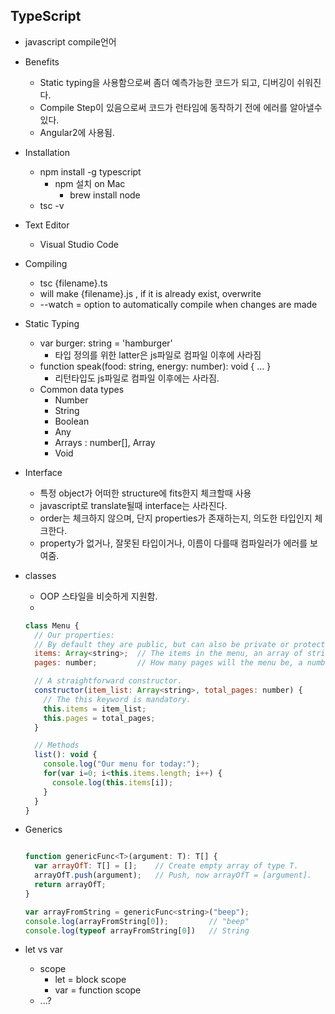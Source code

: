 ## TypeScript

* javascript compile언어

* Benefits
  * Static typing을 사용함으로써 좀더 예측가능한 코드가 되고, 디버깅이 쉬워진다.
  * Compile Step이 있음으로써 코드가 런타임에 동작하기 전에 에러를 알아낼수 있다.
  * Angular2에 사용됨.

* Installation
  * npm install -g typescript
    * npm 설치 on Mac
      * brew install node
  * tsc -v

* Text Editor
  * Visual Studio Code

* Compiling
  * tsc {filename}.ts
  * will make {filename}.js , if it is already exist, overwrite
  * --watch = option to automatically compile when changes are made

* Static Typing
  * var burger: string = 'hamburger'
    * 타입 정의를 위한 latter은 js파일로 컴파일 이후에 사라짐
  * function speak(food: string, energy: number): void { ... }
    * 리턴타입도 js파일로 컴파일 이후에는 사라짐.
  * Common data types
    * Number
    * String
    * Boolean
    * Any
    * Arrays : number[], Array<number>
    * Void

* Interface
  * 특정 object가 어떠한 structure에 fits한지 체크할때 사용
  * javascript로 translate될때 interface는 사라진다.
  * order는 체크하지 않으며, 단지 properties가 존재하는지, 의도한 타입인지 체크한다.
  * property가 없거나, 잘못된 타입이거나, 이름이 다를때 컴파일러가 에러를 보여줌.

* classes
  * OOP 스타일을 비슷하게 지원함.
  *

  ```javascript
  class Menu {
    // Our properties:
    // By default they are public, but can also be private or protected.
    items: Array<string>;  // The items in the menu, an array of strings.
    pages: number;         // How many pages will the menu be, a number.

    // A straightforward constructor.
    constructor(item_list: Array<string>, total_pages: number) {
      // The this keyword is mandatory.
      this.items = item_list;    
      this.pages = total_pages;
    }

    // Methods
    list(): void {
      console.log("Our menu for today:");
      for(var i=0; i<this.items.length; i++) {
        console.log(this.items[i]);
      }
    }
  }
  ```

* Generics
  ```javascript

  function genericFunc<T>(argument: T): T[] {    
    var arrayOfT: T[] = [];    // Create empty array of type T.
    arrayOfT.push(argument);   // Push, now arrayOfT = [argument].
    return arrayOfT;
  }

  var arrayFromString = genericFunc<string>("beep");
  console.log(arrayFromString[0]);         // "beep"
  console.log(typeof arrayFromString[0])   // String

  ```

* let vs var
  * scope
    * let = block scope
    * var = function scope
  * ...?
